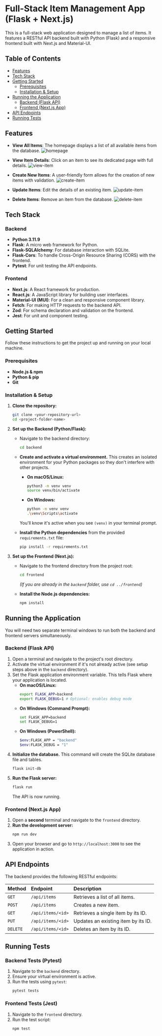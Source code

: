 # Full-Stack Item Management App (Flask + Next.js)

This is a full-stack web application designed to manage a list of items. It features a RESTful API backend built with Python (Flask) and a responsive frontend built with Next.js and Material-UI.

## Table of Contents
- [Features](#features)
- [Tech Stack](#tech-stack)
- [Getting Started](#getting-started)
  - [Prerequisites](#prerequisites)
  - [Installation & Setup](#installation--setup)
- [Running the Application](#running-the-application)
  - [Backend (Flask API)](#backend-flask-api)
  - [Frontend (Next.js App)](#frontend-nextjs-app)
- [API Endpoints](#api-endpoints)
- [Running Tests](#running-tests)

## Features
-   **View All Items**: The homepage displays a list of all available items from the database.
![homepage](https://github.com/user-attachments/assets/66419cd3-e9ea-4879-87ab-5ec5f6dd70b1)

-   **View Item Details**: Click on an item to see its dedicated page with full details.
![view-item](https://github.com/user-attachments/assets/d0070ebd-17a0-4045-815b-a573731c8e82)

-   **Create New Items**: A user-friendly form allows for the creation of new items with validation.
![create-item](https://github.com/user-attachments/assets/fd5b5873-0bdd-4c74-a758-43ea4e15d158)

-   **Update Items**: Edit the details of an existing item.
![update-item](https://github.com/user-attachments/assets/d1ea1edd-d00f-4b27-ac8e-ccd1e3bf0d44)

-   **Delete Items**: Remove an item from the database.
![delete-item](https://github.com/user-attachments/assets/b0851f0b-8219-40ed-af9c-459853c8d6a2)


## Tech Stack

### Backend
-   **Python 3.11.9**
-   **Flask**: A micro web framework for Python.
-   **Flask-SQLAlchemy**: For database interaction with SQLite.
-   **Flask-Cors**: To handle Cross-Origin Resource Sharing (CORS) with the frontend.
-   **Pytest**: For unit testing the API endpoints.

### Frontend
-   **Next.js**: A React framework for production.
-   **React.js**: A JavaScript library for building user interfaces.
-   **Material-UI (MUI)**: For a clean and responsive component library.
-   **Fetch**: For making HTTP requests to the backend API.
-   **Zod**: For schema declaration and validation on the frontend.
-   **Jest**: For unit and component testing.

## Getting Started

Follow these instructions to get the project up and running on your local machine.

### Prerequisites
-   **Node.js & npm**
-   **Python & pip**
-   **Git**

### Installation & Setup

1.  **Clone the repository:**
    ```bash
    git clone <your-repository-url>
    cd <project-folder-name>
    ```

2.  **Set up the Backend (Python/Flask):**

    *   Navigate to the backend directory:
        ```bash
        cd backend
        ```

    *   **Create and activate a virtual environment.** This creates an isolated environment for your Python packages so they don't interfere with other projects.

        *   **On macOS/Linux:**
            ```bash
            python3 -m venv venv
            source venv/bin/activate
            ```
        *   **On Windows:**
            ```bash
            python -m venv venv
            .\venv\Scripts\activate
            ```
        You'll know it's active when you see `(venv)` in your terminal prompt.

    *   **Install the Python dependencies** from the provided `requirements.txt` file:
        ```bash
        pip install -r requirements.txt
        ```

3.  **Set up the Frontend (Next.js):**

    *   Navigate to the frontend directory from the project root:
        ```bash
        cd frontend
        ```
        *(If you are already in the `backend` folder, use `cd ../frontend`)*

    *   **Install the Node.js dependencies:**
        ```bash
        npm install
        ```

## Running the Application

You will need two separate terminal windows to run both the backend and frontend servers simultaneously.

### Backend (Flask API)

1.  Open a terminal and navigate to the project's root directory.
2.  Activate the virtual environment if it's not already active (see setup steps above in the `backend` directory).
3.  Set the Flask application environment variable. This tells Flask where your application is located.
    *   **On macOS/Linux:**
        ```bash
        export FLASK_APP=backend
        export FLASK_DEBUG=1 # Optional: enables debug mode
        ```
    *   **On Windows (Command Prompt):**
        ```bash
        set FLASK_APP=backend
        set FLASK_DEBUG=1
        ```
    *   **On Windows (PowerShell):**
        ```bash
        $env:FLASK_APP = "backend"
        $env:FLASK_DEBUG = "1"
        ```
4.  **Initialize the database.** This command will create the SQLite database file and tables.
    ```bash
    flask init-db
    ```
5.  **Run the Flask server:**
    ```bash
    flask run
    ```
    The API is now running.

### Frontend (Next.js App)

1.  Open a **second** terminal and navigate to the `frontend` directory.
2.  **Run the development server:**
    ```bash
    npm run dev
    ```
3.  Open your browser and go to `http://localhost:3000` to see the application in action.

## API Endpoints

The backend provides the following RESTful endpoints:

| Method | Endpoint              | Description                               |
| :----- | :-------------------- | :---------------------------------------- |
| `GET`  | `/api/items`          | Retrieves a list of all items.            |
| `POST` | `/api/items`          | Creates a new item.                       |
| `GET`  | `/api/items/<id>`     | Retrieves a single item by its ID.        |
| `PUT`  | `/api/items/<id>`     | Updates an existing item by its ID.       |
| `DELETE`| `/api/items/<id>`     | Deletes an item by its ID.                |

## Running Tests

### Backend Tests (Pytest)

1.  Navigate to the `backend` directory.
2.  Ensure your virtual environment is active.
3.  Run the tests using `pytest`:
    ```bash
    pytest tests
    ```

### Frontend Tests (Jest)

1.  Navigate to the `frontend` directory.
2.  Run the test script:
    ```bash
    npm test
    ```
